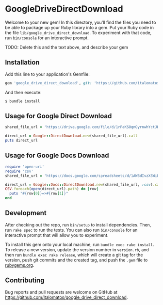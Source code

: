 # GoogleDriveDirectDownload

Welcome to your new gem! In this directory, you'll find the files you need to be able to package up your Ruby library into a gem. Put your Ruby code in the file `lib/google_drive_direct_download`. To experiment with that code, run `bin/console` for an interactive prompt.

TODO: Delete this and the text above, and describe your gem

## Installation

Add this line to your application's Gemfile:

```ruby
gem 'google_drive_direct_download', git: 'https://github.com/italomatos/google_drive_direct_download.git'
```

And then execute:

    $ bundle install

## Usage for Google Direct Download

```ruby
shared_file_url = 'https://drive.google.com/file/d/1rPaKSOqnOyrnwhYctJH1oEZJXRf45Izm/view?usp=sharing'

direct_url = Google::DirectDownload.new(shared_file_url).call
puts direct_url
```

## Usage for Google Docs Download

```ruby
require 'open-uri'
require 'csv'
shared_file_url = 'https://docs.google.com/spreadsheets/d/1AW8dIvzXSWiE1jRiSwfgQHKnt6CmTycf_FRYdNIzIUE/edit?usp=sharing'

direct_url = Google::Docs::DirectDownload.new(shared_file_url, :csv).call
CSV.foreach(open(direct_url).path) do |row|
  puts "#{row[0]}=>#{row[1]}"
end
```

## Development

After checking out the repo, run `bin/setup` to install dependencies. Then, run `rake spec` to run the tests. You can also run `bin/console` for an interactive prompt that will allow you to experiment.

To install this gem onto your local machine, run `bundle exec rake install`. To release a new version, update the version number in `version.rb`, and then run `bundle exec rake release`, which will create a git tag for the version, push git commits and the created tag, and push the `.gem` file to [rubygems.org](https://rubygems.org).

## Contributing

Bug reports and pull requests are welcome on GitHub at https://github.com/italomatos/google_drive_direct_download.
